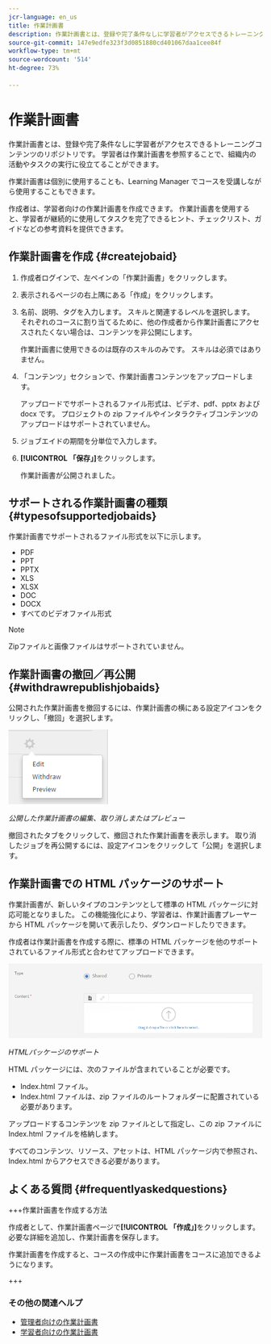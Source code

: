 ```yaml
---
jcr-language: en_us
title: 作業計画書
description: 作業計画書とは、登録や完了条件なしに学習者がアクセスできるトレーニングコンテンツのリポジトリです。 学習者は作業計画書を参照することで、組織内の活動やタスクの実行に役立てることができます。
source-git-commit: 147e9edfe323f3d0851880cd401067daa1cee84f
workflow-type: tm+mt
source-wordcount: '514'
ht-degree: 73%

---
```




# 作業計画書

作業計画書とは、登録や完了条件なしに学習者がアクセスできるトレーニングコンテンツのリポジトリです。 学習者は作業計画書を参照することで、組織内の活動やタスクの実行に役立てることができます。

作業計画書は個別に使用することも、Learning Manager でコースを受講しながら使用することもできます。

作成者は、学習者向けの作業計画書を作成できます。 作業計画書を使用すると、学習者が継続的に使用してタスクを完了できるヒント、チェックリスト、ガイドなどの参考資料を提供できます。

## 作業計画書を作成 {#createjobaid}

1. 作成者ログインで、左ペインの「作業計画書」をクリックします。
1. 表示されるページの右上隅にある「作成」をクリックします。
1. 名前、説明、タグを入力します。 スキルと関連するレベルを選択します。 それぞれのコースに割り当てるために、他の作成者から作業計画書にアクセスされたくない場合は、コンテンツを非公開にします。

   作業計画書に使用できるのは既存のスキルのみです。 スキルは必須ではありません。

1. 「コンテンツ」セクションで、作業計画書コンテンツをアップロードします。

   アップロードでサポートされるファイル形式は、ビデオ、pdf、pptx および docx です。 プロジェクトの zip ファイルやインタラクティブコンテンツのアップロードはサポートされていません。

1. ジョブエイドの期間を分単位で入力します。
1. **[!UICONTROL 「保存」]**&#x200B;をクリックします。

   作業計画書が公開されました。

## サポートされる作業計画書の種類 {#typesofsupportedjobaids}

作業計画書でサポートされるファイル形式を以下に示します。

* PDF
* PPT
* PPTX
* XLS
* XLSX
* DOC
* DOCX
* すべてのビデオファイル形式

>[!NOTE]
>
>Zipファイルと画像ファイルはサポートされていません。

## 作業計画書の撤回／再公開 {#withdrawrepublishjobaids}

公開された作業計画書を撤回するには、作業計画書の横にある設定アイコンをクリックし、「撤回」を選択します。

![](assets/job-aid-withdraw.png)

*公開した作業計画書の編集、取り消しまたはプレビュー*

撤回されたタブをクリックして、撤回された作業計画書を表示します。 取り消したジョブを再公開するには、設定アイコンをクリックして「公開」を選択します。

## 作業計画書での HTML パッケージのサポート

作業計画書が、新しいタイプのコンテンツとして標準の HTML パッケージに対応可能となりました。 この機能強化により、学習者は、作業計画書プレーヤーから HTML パッケージを開いて表示したり、ダウンロードしたりできます。

作成者は作業計画書を作成する際に、標準の HTML パッケージを他のサポートされているファイル形式と合わせてアップロードできます。

![](assets/html-job-aid.png)

*HTMLパッケージのサポート*

HTML パッケージには、次のファイルが含まれていることが必要です。

* Index.html ファイル。
* Index.html ファイルは、zip ファイルのルートフォルダーに配置されている必要があります。

アップロードするコンテンツを zip ファイルとして指定し、この zip ファイルに Index.html ファイルを格納します。

すべてのコンテンツ、リソース、アセットは、HTML パッケージ内で参照され、Index.html からアクセスできる必要があります。

## よくある質問 {#frequentlyaskedquestions}

+++作業計画書を作成する方法

作成者として、作業計画書ページで&#x200B;**[!UICONTROL 「作成」]**&#x200B;をクリックします。 必要な詳細を追加し、作業計画書を保存します。

作業計画書を作成すると、コースの作成中に作業計画書をコースに追加できるようになります。

+++

### その他の関連ヘルプ

* [管理者向けの作業計画書](../../administrators/feature-summary/job-aids.md)
* [学習者向けの作業計画書](../../learners/feature-summary/job-aids.md)
